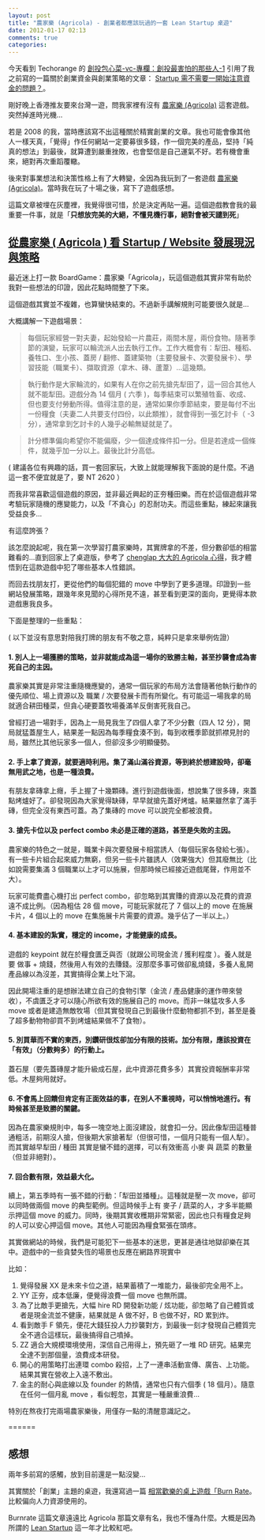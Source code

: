 ```yaml
---
layout: post
title: "農家樂 (Agricola) - 創業者都應該玩過的一套 Lean Startup 桌遊"
date: 2012-01-17 02:13
comments: true
categories: 
---
```


今天看到 Techorange 的 [創投包心菜-vc-專欄：創投最害怕的那些人-1](http://techorange.com/2012/01/16/%E5%89%B5%E6%8A%95%E5%8C%85%E5%BF%83%E8%8F%9C-vc-%E5%B0%88%E6%AC%84%EF%BC%9A%E5%89%B5%E6%8A%95%E6%9C%80%E5%AE%B3%E6%80%95%E7%9A%84%E9%82%A3%E4%BA%9B%E4%BA%BA-1/) 引用了我之前寫的一篇關於創業資金與創業策略的文章： [Startup 需不需要一開始注意資金的問題？](http://wp.xdite.net/?p=2840)。

剛好晚上香港推友要來台灣一遊，問我家裡有沒有 [農家樂 (Agricola)](http://www.boardgamer.org/product_info.php?products_id=2999) 這套遊戲。突然掉進時光機...

若是 2008 的我，當時應該寫不出這種關於精實創業的文章。我也可能會像其他人一樣天真，「覺得」作任何網站一定要募很多錢，作一個完美的產品，堅持「純真的想法」到最後，就算遭到嚴重挫敗，也會堅信是自己運氣不好。若有機會重來，絕對再次重蹈覆轍。

後來對事業想法和決策性格上有了大轉變，全因為我玩到了一套遊戲 [農家樂 (Agricola)](http://www.boardgamer.org/product_info.php?products_id=2999)。當時我在玩了十場之後，寫下了遊戲感想。

這篇文章被埋在灰塵裡，我覺得很可惜，於是決定再貼一遍。這個遊戲教會我的最重要一件事，就是「**只想放完美的大絕，不懂見機行事，絕對會被天譴到死**」

## [從農家樂 ( Agricola ) 看 Startup / Website 發展現況與策略](http://wp.xdite.net/?p=1459)

最近迷上打一款 BoardGame：農家樂「Agricola」，玩這個遊戲其實非常有助於我對一些想法的印證，因此花點時間整了下來。

這個遊戲其實並不複雜，也算蠻快結束的。不過新手講解規則可能要很久就是…

大概講解一下遊戲場景：

> 每個玩家經營一對夫妻，起始發給一片農莊，兩間木屋，兩份食物。隨著季節的演變，玩家可以輪流派人出去執行工作。工作大概會有：犁田、種稻、養牲口、生小孩、蓋房 / 翻修、蓋建築物（主要發展卡、次要發展卡）、學習技能（職業卡）、擷取資源（拿木、磚、蘆葦）…這幾類。

> 執行動作是大家輪流的，如果有人在你之前先搶先犁田了，這一回合其他人就不能犁田。遊戲分為 14 個月 ( 六季 )，每季結束可以繁殖牲畜、收成、但也要支付勞動所得。值得注意的是，通常如果你季節結束，要是每付不出一份糧食（夫妻二人共要支付四份，以此類推），就會得到一張乞討卡（ -3 分），通常拿到乞討卡的人幾乎必輸無疑就是了。

> 計分標準偏向希望你不能偏廢，少一個達成條件扣一分。但是若達成一個條件，就幾乎加一分以上。最後比計分高低。

( 建議各位有興趣的話，買一套回家玩，大致上就能理解我下面說的是什麼。不過這一套不便宜就是了，要 NT 2620 ）

而我非常喜歡這個遊戲的原因，並非最近興起的正夯種田樂。而在於這個遊戲非常考驗玩家隨機的應變能力，以及「不貪心」的忍耐功夫。而這些重點，練起來讓我受益良多…

有這麼誇張？

該怎麼說起呢，我在第一次學習打農家樂時，其實牌拿的不差，但分數卻低的相當難看的…直到回家上了桌遊版，參考了 [chenglap 大大的 Agricola 心得](http://gist.github.com/206381)，我才體悟到在這款遊戲中犯了哪些基本人性錯誤。

而回去找朋友打，更從他們的每個犯錯的 move 中學到了更多道理。印證到一些網站發展策略，跟幾年來見聞的心得所見不遠，甚至看到更深的面向，更覺得本款遊戲惠我良多。

下面是整理的一些重點：

( 以下並沒有意思對陪我打牌的朋友有不敬之意，純粹只是拿來舉例佐證）

#### 1. 別人上一場獲勝的策略，並非就能成為這一場你的致勝主軸，甚至抄襲會成為害死自己的主因。

農家樂其實是非常注重隨機應變的，通常一個玩家的布局方法會隨著他執行動作的優先順位、場上資源以及 職業 / 次要發展卡而有所變化。有可能這一場我拿的局就適合耕田種菜，但貪心硬要蓋牧場養滿羊反倒害死我自己。

曾經打過一場對手，因為上一局見我生了四個人拿了不少分數（四人 12 分），開局就猛蓋屋生人，結果差一點因為每季糧食湊不到，每到收穫季節就抓襟見肘的局，雖然比其他玩家多一個人，但卻沒多少明顯優勢。

#### 2. 手上拿了資源，就要適時利用。集了滿山滿谷資源，等到終於想建設時，卻毫無用武之地，也是一種浪費。

有朋友拿磚拿上癮，手上握了十幾顆磚。進行到遊戲後面，想說集了很多磚，來蓋點烤爐好了。卻發現因為大家覺得缺磚，早早就搶先蓋好烤爐。結果雖然拿了滿手磚，但完全沒有東西可蓋。為了集磚的 move 可以說完全都被浪費。

#### 3. 搶先卡位以及 perfect combo 未必是正確的道路，甚至是失敗的主因。

農家樂的特色之一就是，職業卡與次要發展卡相當誘人（每個玩家各發給七張）。有一些卡片組合起來威力無窮，但另一些卡片雖誘人（效果強大）但其廢無比（比如說需要集滿 3 個職業以上才可以施展，但那時候已經接近遊戲尾聲，作用並不大）。

玩家可能費盡心機打出 perfect combo，卻忽略到其實賺的資源以及花費的資源遠不成比例。（因為粗估 28 個 move，可能玩家就花了 7 個以上的 move 在施展卡片，4 個以上的 move 在集施展卡片需要的資源。幾乎佔了一半以上。）

#### 4. 基本建設的紮實，穩定的 income，才能健康的成長。

遊戲的 keypoint 就在於糧食匱乏與否（就跟公司現金流 / 獲利程度 ）。養人就是要 做事 + 燒錢，然後用人有效的去賺錢。沒那麼多事可做卻亂燒錢，多養人亂開產品線以為沒差，其實搞得企業上吐下瀉。

因此開場注重的是想辦法建立自己的食物引擎（金流 / 產品健康的運作帶來營收），不虞匱乏才可以隨心所欲有效的施展自己的 move。而非一昧猛攻多人多 move 或者是建造無敵牧場（但其實發現自己到最後什麼動物都抓不到，甚至是養了超多動物物卻買不到烤爐結果做不了食物）。

#### 5. 別買華而不實的東西，別鑽研很炫卻加分有限的技術。加分有限，應該投資在「有效」（分數夠多）的行動上。

蓋石屋（要先蓋磚屋才能升級成石屋，此中資源花費多多）其實投資報酬率非常低。木屋夠用就好。

#### 6. 不會馬上回饋但肯定有正面效益的事，在別人不重視時，可以悄悄地進行。有時候甚至是致勝的關鍵。

因為在農家樂規則中，每多一塊空地上面沒建設，就會扣一分。因此像犁田這種普通粗活，前期沒人搶，但後期大家搶著犁（但很可惜，一個月只能有一個人犁）。而其實越早犁田 / 種田 其實是蠻不錯的選擇，可以有效衝高 小麥 與 蔬菜 的數量（但並非絕對）。

#### 7. 回合數有限，效益最大化。

續上，第五季時有一張不錯的行動：「犁田並播種」。這種就是壓一次 move，卻可以同時做兩個 move 的典型範例。但這時候手上有 麥子 / 蔬菜的人，才多半能顯示押這個 move 的威力。同時，後期其實收穫期非常緊密，因此也只有糧食足夠的人可以安心押這個 move。其他人可能因為糧食緊張在頭疼。

其實做網站的時候，我們是可能犯下一些基本的迷思，更甚是通往地獄卻樂在其中。遊戲中的一些貪婪失恆的場景也反應在網路界現實中

比如：

1. 覺得發展 XX 是未來卡位之道，結果蓄積了一堆能力，最後卻完全用不上。
2. YY 正夯，成本低廉，便覺得浪費一個 move 也無所謂。
3. 為了比敵手更搶先，大幅 hire RD 開發新功能 / 炫功能，卻忽略了自己體質或者是現金流並不健康，結果就是 A 做不好，B 也做不好，RD 累到炸。
4. 看到敵手 F 領先，便花大錢狂投人力抄襲對方，到最後一刻才發現自己體質完全不適合這樣玩，最後搞得自己噴掉。
5. ZZ 適合大規模環境使用，深信自己用得上，預先砸了一堆 RD 研究。結果完全達不到那個量，浪費成本研發。
6. 開心的用策略打出連環 combo 殺招，上了一連串活動宣傳、廣告、上功能。結果其實在營收上入遠不敷出。
7. 金主的耐心與底線以及 founder 的熱情，通常也只有六個季 ( 18 個月）。隨意在任何一個月亂 move ，看似輕忽，其實是一種嚴重浪費…

特別在熬夜打完兩場農家樂後，用僅存一點的清醒意識記之。

======

## 感想

兩年多前寫的感觸，放到目前還是一點沒變…

其實關於「創業」主題的桌遊，我還寫過一篇 [相當歡樂的桌上遊戲「Burn Rate](http://wp.xdite.net/?p=894)。比較偏向人力資源使用的。

Burnrate 這篇文章遠遠比 Agricola 那篇文章有名，我也不懂為什麼。大概是因為所謂的 [Lean Startup](http://en.wikipedia.org/wiki/Lean_Startup) 這一年才比較紅吧。